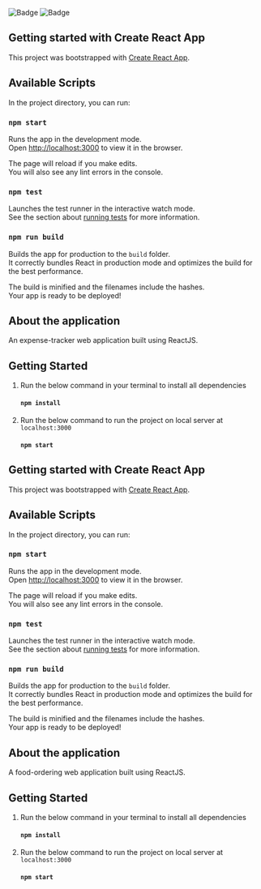 ![Badge](https://img.shields.io/badge/food--ordering-application-green)
![Badge](https://img.shields.io/badge/open--source-%E2%9D%A4-red)

## Getting started with Create React App

This project was bootstrapped with [Create React App](https://github.com/facebook/create-react-app).

## Available Scripts

In the project directory, you can run:

### `npm start`

Runs the app in the development mode.\
Open [http://localhost:3000](http://localhost:3000) to view it in the browser.

The page will reload if you make edits.\
You will also see any lint errors in the console.

### `npm test`

Launches the test runner in the interactive watch mode.\
See the section about [running tests](https://facebook.github.io/create-react-app/docs/running-tests) for more information.

### `npm run build`

Builds the app for production to the `build` folder.\
It correctly bundles React in production mode and optimizes the build for the best performance.

The build is minified and the filenames include the hashes.\
Your app is ready to be deployed!

## About the application

An expense-tracker web application built using ReactJS.

## Getting Started

1. Run the below command in your terminal to install all dependencies
    #### `npm install`
2. Run the below command to run the project on local server at `localhost:3000` 
    #### `npm start`   


## Getting started with Create React App

This project was bootstrapped with [Create React App](https://github.com/facebook/create-react-app).

## Available Scripts

In the project directory, you can run:

### `npm start`

Runs the app in the development mode.\
Open [http://localhost:3000](http://localhost:3000) to view it in the browser.

The page will reload if you make edits.\
You will also see any lint errors in the console.

### `npm test`

Launches the test runner in the interactive watch mode.\
See the section about [running tests](https://facebook.github.io/create-react-app/docs/running-tests) for more information.

### `npm run build`

Builds the app for production to the `build` folder.\
It correctly bundles React in production mode and optimizes the build for the best performance.

The build is minified and the filenames include the hashes.\
Your app is ready to be deployed!

## About the application

A food-ordering web application built using ReactJS.

## Getting Started

1. Run the below command in your terminal to install all dependencies
    #### `npm install`
2. Run the below command to run the project on local server at `localhost:3000` 
    #### `npm start`   
